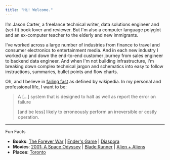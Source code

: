 ```yaml
---
title: "Hi! Welcome."
---
```


<!-- ![](about.jpg) -->

I’m Jason Carter, a freelance technical writer, data solutions engineer and (sci-fi) book lover and reviewer. But I'm also a computer language polyglot and an ex-computer teacher to the elderly and new immigrants.

I’ve worked across a large number of industries from finance to travel and consumer electronics to entertainment media. And in each new industry I worked up and down the end-to-end customer journey from sales engineer to backend data engineer. And when I'm not building infrastructure, I'm breaking down complex technical jargon and schematics into easy to follow instructions, summaries, bullet points and flow charts.

Oh, and I believe in [failing fast](https://en.wikipedia.org/wiki/Fail-fast) as defined by wikipedia. In my personal and professional life, I want to be:

> A \[...\] system that is designed to halt as well as report the error on failure
>
> \[and be less\] likely to erroneously perform an irreversible or costly operation.

* * *

Fun Facts

*   **Books**: [The Forever War](http://en.wikipedia.org/wiki/The_Forever_War) | [Ender's Game](http://en.wikipedia.org/wiki/Ender%27s_Game) | [Diaspora](https://en.wikipedia.org/wiki/Diaspora_(novel))
*   **Movies**: [2001: A Space Odyssey](http://en.wikipedia.org/wiki/2001:_A_Space_Odyssey_(film)) | [Blade Runner](http://en.wikipedia.org/wiki/Blade_Runner) | [Alien + Aliens](http://en.wikipedia.org/wiki/Alien_(film))
*   **Places**: [Toronto](http://www.flickr.com/search/?q=Toronto)
